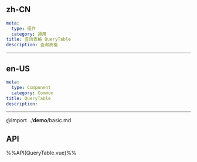 ## zh-CN
```yaml
meta:
  type: 组件
  category: 通用
title: 查询表格 QueryTable
description: 查询表格
```
---
## en-US
```yaml
meta:
  type: Component
  category: Common
title: QueryTable 
description: 
```
---

@import ../__demo__/basic.md

## API

%%API(QueryTable.vue)%%